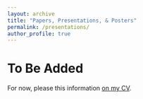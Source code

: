 ```yaml
---
layout: archive
title: "Papers, Presentations, & Posters"
permalink: /presentations/
author_profile: true
---
```


To Be Added
======
For now, please this information [on my CV](https://anissabaird.github.io/cv).
